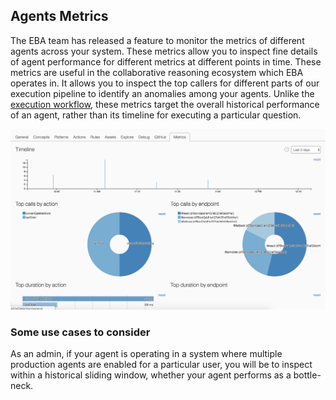 ## Agents Metrics

The EBA team has released a feature to monitor the metrics of different agents across your system. These metrics allow you to inspect fine details of agent performance for different metrics at different points in time. These metrics are useful in the collaborative reasoning ecosystem which EBA operates in. It allows you to inspect the top callers for different parts of our execution pipeline to identify an anomalies among your agents. Unlike the [execution workflow](./ExecutionWorkflow.md), these metrics target the overall historical performance of an agent, rather than its timeline for executing a particular question.

[![Agent metrics](../images/agents-metrics.png "Agents metrics")](../images/agents-metrics.png)

### Some use cases to consider

As an admin, if your agent is operating in a system where multiple production agents are enabled for a particular user, you will be to inspect within a historical sliding window, whether your agent performs as a bottle-neck.


